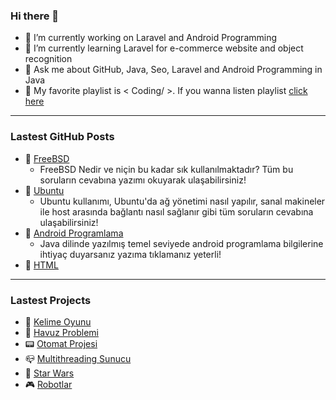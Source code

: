 ### Hi there 👋


- 🔭 I’m currently working on Laravel and Android Programming
- 🌱 I’m currently learning Laravel for e-commerce website and object recognition
- 💬 Ask me about GitHub, Java, Seo, Laravel and Android Programming in Java
- 🎼 My favorite playlist is < Coding/ >. If you wanna listen playlist [click here](https://open.spotify.com/playlist/7IImK40Rng4pclYflKPLs9?si=GbnLLfN5TfyrTAE2M5OQlg) 

<hr>

### Lastest GitHub Posts

- 📌 [FreeBSD](https://github.com/melikeoguz/FreeBSD)
  - FreeBSD Nedir ve niçin bu kadar sık kullanılmaktadır? Tüm bu soruların cevabına yazımı okuyarak ulaşabilirsiniz!
- 📌 [Ubuntu](https://github.com/melikeoguz/Ubuntu)
  -  Ubuntu kullanımı, Ubuntu'da ağ yönetimi nasıl yapılır, sanal makineler ile host arasında bağlantı nasıl sağlanır gibi tüm soruların cevabına ulaşabilirsiniz!
- 📌 [Android Programlama](https://github.com/melikeoguz/Android-Programming)
  - Java dilinde yazılmış temel seviyede android programlama bilgilerine ihtiyaç duyarsanız yazıma tıklamanız yeterli!
- 📌 [HTML](https://github.com/melikeoguz/HTML)

<hr>

### Lastest Projects

- 📱 [Kelime Oyunu](https://github.com/melikeoguz/Word-Game)
- 🚰 [Havuz Problemi](https://github.com/melikeoguz/Pool-Problem)
- 📟 [Otomat Projesi](https://github.com/melikeoguz/Automat-Project)
- 📪 [Multithreading Sunucu](https://github.com/melikeoguz/Multithreading-Project)
- 👾 [Star Wars](https://github.com/melikeoguz/Star-Wars-Game-Project)
- 🎮 [Robotlar](https://github.com/melikeoguz/Robots-Project)
